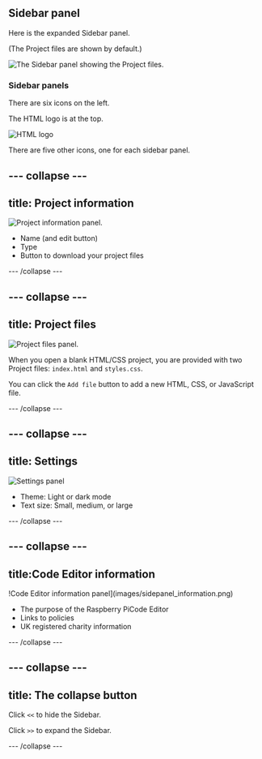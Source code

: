## Sidebar panel

Here is the expanded Sidebar panel.

(The Project files are shown by default.)

![The Sidebar panel showing the Project files.](images/project_files.png)

### Sidebar panels

There are six icons on the left.

The HTML logo is at the top.

![HTML logo](images/<>.png)

There are five other icons, one for each sidebar panel.

--- collapse ---
---
title: Project information
---

![Project information panel.](images/sidepanel_projects_info.png)

+ Name (and edit button)
+ Type
+ Button to download your project files

--- /collapse ---

--- collapse ---
---
title: Project files
---

![Project files panel.](images/sidepanel_project_files.png)

When you open a blank HTML/CSS project, you are provided with two Project files: `index.html` and `styles.css`.

You can click the `Add file` button to add a new HTML, CSS, or JavaScript file.

--- /collapse ---

--- collapse ---
---
title: Settings
---

![Settings panel](images/sidepanel_settings.png)

+ Theme: Light or dark mode
+ Text size: Small, medium, or large

--- /collapse ---

--- collapse ---
---
title:Code Editor information
---

!Code Editor information panel](images/sidepanel_information.png)

+ The purpose of the Raspberry PiCode Editor
+ Links to policies
+ UK registered charity information

--- /collapse ---

--- collapse ---
---
title: The collapse button
---

Click `<<` to hide the Sidebar.

Click `>>` to expand the Sidebar.

--- /collapse ---
